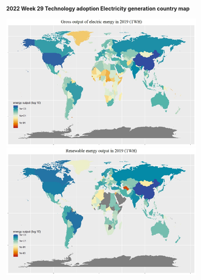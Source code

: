 #### 2022 Week 29 Technology adoption Electricity generation country map
![Gross output electric energy](2022week29_gross_output_electric_energy_2019.jpeg)![Renewable energy output](2022week29_renewable_energy_output_2019.jpeg)
